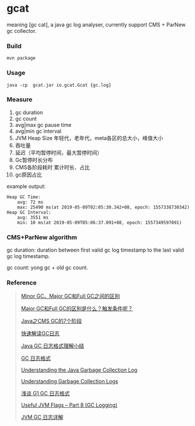 # gcat
meaning [gc cat], a java gc log analyser, currently support CMS + ParNew gc collector.

### Build

```
mvn package
```

### Usage

```
java -cp  gcat.jar io.gcat.Gcat {gc.log}
```

### Measure


1. gc duration
2. gc count
3. avg|max gc pause time
4. avg|min gc interval
5. JVM Heap Size
   年轻代，老年代，meta各区的总大小，峰值大小
6. 吞吐量
7. 延迟（平均暂停时间，最大暂停时间）
8. Gc暂停时长分布
9. CMS各阶段耗时
   累计时长、占比
10. gc原因占比

example output:

```
Heap GC Time:
	avg: 72 ms
	max: 25490 ms(at 2019-05-09T02:05:30.342+08, epoch: 1557338730342)
Heap GC Interval:
	avg: 3551 ms
	min: 10 ms(at 2019-05-09T05:06:37.091+08, epoch: 1557349597091)
```

### CMS+ParNew algorithm

gc duration: duration between first valid gc log timestamp to the last valid gc log timestamp.

gc count: yong gc + old gc count.



### Reference

> [Minor GC、Major GC和Full GC之间的区别](http://www.importnew.com/15820.html)
>
> [Major GC和Full GC的区别是什么？触发条件呢？](https://www.zhihu.com/question/41922036)
>
> [Java之CMS GC的7个阶段](https://zhanjia.iteye.com/blog/2435266)
>
> [快速解读GC日志](https://blog.csdn.net/renfufei/article/details/49230943)
>
> [Java GC 日志格式理解小结](https://blog.csdn.net/FIRE_TRAY/article/details/51397905)
>
> [GC 日志格式](https://www.jianshu.com/p/4c6ecfd6f15f)
>
> [Understanding the Java Garbage Collection Log](https://dzone.com/articles/understanding-garbage-collection-log)
>
> [Understanding Garbage Collection Logs](https://plumbr.io/blog/garbage-collection/understanding-garbage-collection-logs)
>
> [浅谈 G1 GC 日志格式](https://my.oschina.net/dabird/blog/710444)
>
> [Useful JVM Flags – Part 8 (GC Logging)](https://blog.codecentric.de/en/2014/01/useful-jvm-flags-part-8-gc-logging/)
>
> [JVM GC 日志详解](https://juejin.im/post/5c80b0f451882532cd57b541)